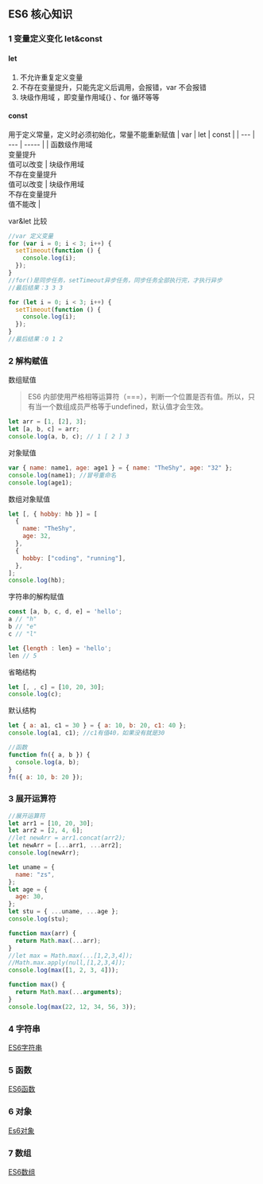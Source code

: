 ## ES6 核心知识

### 1 变量定义变化 let&const

#### let

1. 不允许重复定义变量
2. 不存在变量提升，只能先定义后调用，会报错，var 不会报错
3. 块级作用域 ，即变量作用域{} 、for 循环等等

#### const

用于定义常量，定义时必须初始化，常量不能重新赋值
| var | let | const |
| --- | --- | ----- |
|  函数级作用域<br>变量提升<br>值可以改变   |   块级作用域<br>不存在变量提升<br >值可以改变  |  块级作用域<br>不存在变量提升<br>值不能改  |


var&let 比较

```javascript
//var 定义变量
for (var i = 0; i < 3; i++) {
  setTimeout(function () {
    console.log(i);
  });
}
//for()是同步任务，setTimeout异步任务，同步任务全部执行完，才执行异步
//最后结果：3 3 3

for (let i = 0; i < 3; i++) {
  setTimeout(function () {
    console.log(i);
  });
}
//最后结果：0 1 2
```

### 2 解构赋值

数组赋值

> ES6 内部使用严格相等运算符（===），判断一个位置是否有值。所以，只有当一个数组成员严格等于undefined，默认值才会生效。

```javascript
let arr = [1, [2], 3];
let [a, b, c] = arr;
console.log(a, b, c); // 1 [ 2 ] 3
```

对象赋值

```javascript
var { name: name1, age: age1 } = { name: "TheShy", age: "32" };
console.log(name1); //冒号重命名
console.log(age1);
```

数组对象赋值

```javascript
let [, { hobby: hb }] = [
  {
    name: "TheShy",
    age: 32,
  },
  {
    hobby: ["coding", "running"],
  },
];
console.log(hb);
```

字符串的解构赋值
```js
const [a, b, c, d, e] = 'hello';
a // "h"
b // "e"
c // "l"

let {length : len} = 'hello';
len // 5
```


省略结构

```javascript
let [, , c] = [10, 20, 30];
console.log(c);
```

默认结构

```javascript
let { a: a1, c1 = 30 } = { a: 10, b: 20, c1: 40 };
console.log(a1, c1); //c1有值40，如果没有就是30

//函数
function fn({ a, b }) {
  console.log(a, b);
}
fn({ a: 10, b: 20 });
```

### 3 展开运算符

```javascript
//展开运算符
let arr1 = [10, 20, 30];
let arr2 = [2, 4, 6];
//let newArr = arr1.concat(arr2);
let newArr = [...arr1, ...arr2];
console.log(newArr);

let uname = {
  name: "zs",
};
let age = {
  age: 30,
};
let stu = { ...uname, ...age };
console.log(stu);

function max(arr) {
  return Math.max(...arr);
}
//let max = Math.max(...[1,2,3,4]);
//Math.max.apply(null,[1,2,3,4]);
console.log(max([1, 2, 3, 4]));

function max() {
  return Math.max(...arguments);
}
console.log(max(22, 12, 34, 56, 3));
```

### 4 字符串

[ES6字符串](./2.12.1-ES6字符串.md)

### 5 函数

[ES6函数](./2.12.2-ES6函数.md)

### 6 对象

[Es6对象](./2.12.3-ES6对象.md)

### 7 数组

[ES6数组](./2.12.4-ES6数组.md)

